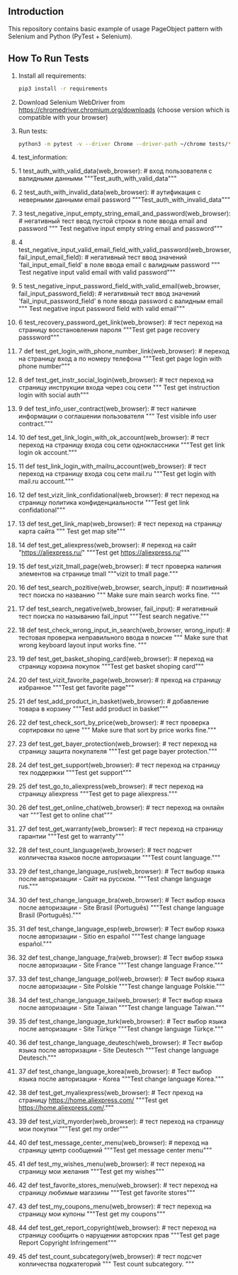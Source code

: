 Introduction
------------

This repository contains basic example of usage PageObject
pattern with Selenium and Python (PyTest + Selenium).



How To Run Tests
----------------

1) Install all requirements:

    ```bash
    pip3 install -r requirements
    ```

2) Download Selenium WebDriver from https://chromedriver.chromium.org/downloads (choose version which is compatible with your browser)

3) Run tests:

    ```bash
    python3 -m pytest -v --driver Chrome --driver-path ~/chrome tests/*
    ```


4) test_information:




5) 1 test_auth_with_valid_data(web_browser):  # вход пользователя с валидными данными
    """Test_auth_with_valid_data"""


6) 2 test_auth_with_invalid_data(web_browser):  # аутификация с неверными данными email password
    """Test_auth_with_invalid_data"""
7) 3 test_negative_input_empty_string_email_and_password(web_browser):    # негативный тест ввод пустой строки в поле  ввода email and password
    """ Test negative input empty string email and password"""
8) 4 test_negative_input_valid_email_field_with_valid_password(web_browser, fail_input_email_field):	# негативный тест ввод значений 'fail_input_email_field' в поле ввода email c валидным password
    """ Test negative input valid email with valid password"""
9) 5 test_negative_input_password_field_with_valid_email(web_browser, fail_input_password_field):	#  негативный тест ввод значений 'fail_input_password_field' в поле ввода password c валидным email
    """ Test negative input password field with valid email"""
10) 6 test_recovery_password_get_link(web_browser):	# тест переход на страницу восстановления пароля
    """Test get page recovery passsword"""
11) 7 def test_get_login_with_phone_number_link(web_browser):     # переход на страницу вход а по номеру телефона
"""Test get page login with phone number"""
12) 8 def test_get_instr_social_login(web_browser):    # тест переход на страницу инструкции входа через соц сети
   """ Test get instruction login with social auth"""
13) 9 def test_info_user_contract(web_browser):    # тест наличие информации о соглашении пользователя
   """ Test visible info user contract."""
14) 10 def test_get_link_login_with_ok_account(web_browser):    # тест переход на страницу входа соц сети одноклассники
   """Test get link login ok account."""
15) 11 def test_link_login_with_mailru_account(web_browser):   #  тест переход на страницу входа соц сети mail.ru
   """Test get login with mail.ru account."""
16) 12 def test_vizit_link_confidational(web_browser):     #  тест переход на страницу политика конфиденциальности
   """Test get link confidational"""
17) 13 def test_get_link_map(web_browser):     # тест переход на страницу карта сайта
   """ Test get map site"""
18) 14 def test_get_aliexpress(web_browser):  # переход на сайт "https://aliexpress.ru/"
   """Test get https://aliexpress.ru/"""
19) 15 def test_vizit_tmall_page(web_browser):    # тест проверка наличия элементов на странице tmall
   """vizit to tmall page."""
20) 16 def test_search_pozitive(web_browser, search_input):    # позитивный тест поиска по названию
   """ Make sure main search works fine. """
21) 17 def test_search_negative(web_browser, fail_input):  # негативный тест поиска по называнию fail_input
   """Test search negative."""
22) 18 def test_check_wrong_input_in_search(web_browser, wrong_input):  # тестовая проверка неправильного ввода в поиске
   """ Make sure that wrong keyboard layout input works fine. """
23) 19 def test_get_basket_shoping_card(web_browser):    # переход на страницу корзина покупок
   """Test get basket shoping card"""
24) 20 def test_vizit_favorite_page(web_browser):    # преход на страницу избранное
   """Test get favorite page"""
25) 21 def test_add_product_in_basket(web_browser):     # добавление товара в корзину
   """Test add product in basket""" 
26) 22 def test_check_sort_by_price(web_browser):    # тест проверка сортировки по цене
   """ Make sure that sort by price works fine."""
27) 23 def test_get_bayer_protection(web_browser):    # тест переход на страницу защита покупателя
   """Test get page bayer protection."""
28) 24 def test_get_support(web_browser):    # тест переход на страницу тех поддержки
   """Test get support"""
29) 25 def test_go_to_aliexpress(web_browser):     # тест переход на страницу  aliexpress
   """Test get to page aliexpress."""
30) 26 def test_get_online_chat(web_browser):     # тест переход на онлайн чат
   """Test get to online chat"""
31) 27 def test_get_warranty(web_browser):    # тест переход на страницу гарантии
   """Test get to warranty"""
32) 28 def test_count_language(web_browser):    # тест подсчет колличества языков после авторизации
   """Test count language."""
33) 29 def test_change_language_rus(web_browser):     # Тест выбор языка после авторизации - Сайт на русском.
   """Test change language rus."""
34) 30 def test_change_language_bra(web_browser):    #  Тест выбор языка после авторизации - Site Brasil (Português)
   """Test change language Brasil (Português)."""
35) 31 def test_change_language_esp(web_browser):  # Тест выбор языка после авторизации - Sitio en español
   """Test change language español."""
36) 32 def test_change_language_fra(web_browser):  # Тест выбор языка после авторизации - Site France
   """Test change language France."""
37) 33 def test_change_language_pol(web_browser):  # Тест выбор языка после авторизации - Site Polskie
   """Test change language Polskie."""
38) 34 def test_change_language_tai(web_browser):    # Тест выбор языка после авторизации - Site Taiwan
   """Test change language Taiwan."""
39) 35 def test_change_language_turk(web_browser):    # Тест выбор языка после авторизации - Site Türkçe
   """Test change language Türkçe."""
40) 36 def test_change_language_deutesch(web_browser):     # Тест выбор языка после авторизации - Site Deutesch
   """Test change language Deutesch."""
41) 37 def test_change_language_korea(web_browser):    # Тест выбор языка после авторизации - Korea
   """Test change language Korea."""
42) 38 def test_get_myaliexpress(web_browser):    # Тест преход на страницу https://home.aliexpress.com/
   """Test get https://home.aliexpress.com/."""
43) 39 def test_vizit_myorder(web_browser):    # тест переход на страницу мои покупки
   """Test get my order"""
44) 40 def test_message_center_menu(web_browser):  # переход на страницу центр сообщений
   """Test get message center menu"""
45) 41 def test_my_wishes_menu(web_browser):    # тест переход на страницу мои желания
   """Test get my wishes"""
46) 42 def test_favorite_stores_menu(web_browser):    # тест переход на страницу любимые магазины
   """Test get favorite stores"""
47) 43 def test_my_coupons_menu(web_browser):  # тест переход на страницу мои купоны
   """Test get my coupons"""
48) 44 def test_get_report_copyright(web_browser):    # тест переход на страницу сообщить о нарущении авторских прав
   """Test get page Report Copyright Infringement"""
49) 45 def test_count_subcategory(web_browser):     # тест подсчет колличества подкатегорий
   """ Test count subcategory. """

